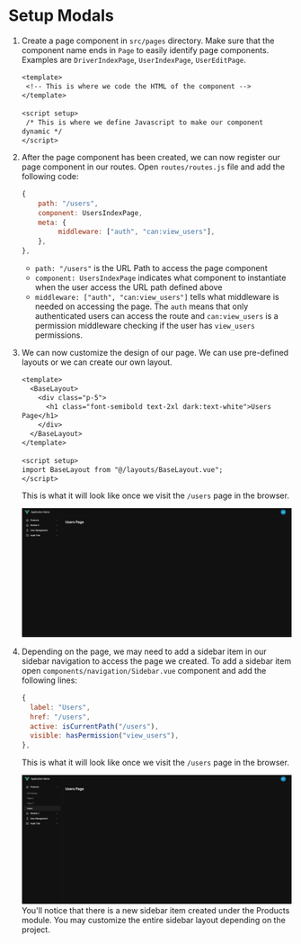 # Setup Modals

1. Create a page component in <code>src/pages</code> directory. Make sure that the component name ends in <code>Page</code> to easily identify page components. Examples are <code>DriverIndexPage</code>, <code>UserIndexPage</code>, <code>UserEditPage</code>.
   ``` vue
   <template>
    <!-- This is where we code the HTML of the component -->
   </template>
    
   <script setup>
    /* This is where we define Javascript to make our component dynamic */
   </script>
   ```
2. After the page component has been created, we can now register our page component in our routes. Open <code>routes/routes.js</code> file and add the following code:
   ```js
   {
       path: "/users",
       component: UsersIndexPage,
       meta: {
      		middleware: ["auth", "can:view_users"],
       },
   },
   ```
   - <code>path: "/users"</code> is the URL Path to access the page component
   - <code>component: UsersIndexPage</code> indicates what component to instantiate when the user access the URL path defined above
   - <code>middleware: ["auth", "can:view_users"]</code> tells what middleware is needed on accessing the page. The <code>auth</code> means that only authenticated users can access the route and <code>can:view_users</code> is a permission middleware checking if the user has <code>view_users</code> permissions.
 
3. We can now customize the design of our page. We can use pre-defined layouts or we can create our own layout. 
    ```vue
    <template>
      <BaseLayout>
        <div class="p-5">
          <h1 class="font-semibold text-2xl dark:text-white">Users Page</h1>
        </div>
      </BaseLayout>
    </template>
    
    <script setup>
    import BaseLayout from "@/layouts/BaseLayout.vue";
    </script>
    ```
    This is what it will look like once we visit the <code>/users</code> page in the browser.
  
   ![Sample user page](./sample-users-page.png)
4. Depending on the page, we may need to add a sidebar item in our sidebar navigation to access the page we created. To add a sidebar item open <code>components/navigation/Sidebar.vue</code> component and add the following lines:
   ```js
   {
     label: "Users",
     href: "/users",
     active: isCurrentPath("/users"),
     visible: hasPermission("view_users"),
   },   
   ```
   This is what it will look like once we visit the <code>/users</code> page in the browser.

   ![Sample user page](./sample-users-page-sidebar.png)
   You'll notice that there is a new sidebar item created under the Products module. You may customize the entire sidebar layout depending on the project. 